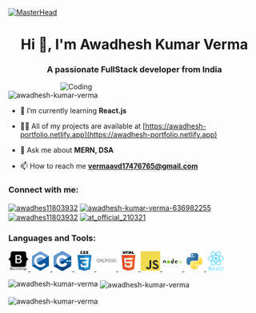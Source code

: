 [![MasterHead](https://user-images.githubusercontent.com/74038190/241765440-80728820-e06b-4f96-9c9e-9df46f0cc0a5.gif)](https://awadhesh-kumar-verma.io)
<h1 align="center">Hi 👋, I'm Awadhesh Kumar Verma</h1>
<h3 align="center">A passionate FullStack developer from India</h3>
<img align="right" alt="Coding" width="400" src="https://i.pinimg.com/originals/81/17/8b/81178b47a8598f0c81c4799f2cdd4057.gif">

<p align="left"> <img src="https://komarev.com/ghpvc/?username=awadhesh-kumar-verma&label=Profile%20views&color=0e75b6&style=flat" alt="awadhesh-kumar-verma" /> </p>

- 🌱 I’m currently learning **React.js**

- 👨‍💻 All of my projects are available at [https://awadhesh-portfolio.netlify.app](https://awadhesh-portfolio.netlify.app)

- 💬 Ask me about **MERN, DSA**

- 📫 How to reach me **vermaavd17476765@gmail.com**

<h3 align="left">Connect with me:</h3>
<p align="left">
<a href="https://twitter.com/awadhes11803932" target="blank"><img align="center" src="https://raw.githubusercontent.com/rahuldkjain/github-profile-readme-generator/master/src/images/icons/Social/twitter.svg" alt="awadhes11803932" height="30" width="40" /></a>
<a href="https://linkedin.com/in/awadhesh-kumar-verma-636982255" target="blank"><img align="center" src="https://raw.githubusercontent.com/rahuldkjain/github-profile-readme-generator/master/src/images/icons/Social/linked-in-alt.svg" alt="awadhesh-kumar-verma-636982255" height="30" width="40" /></a>
<a href="https://fb.com/awadhes11803932" target="blank"><img align="center" src="https://raw.githubusercontent.com/rahuldkjain/github-profile-readme-generator/master/src/images/icons/Social/facebook.svg" alt="awadhes11803932" height="30" width="40" /></a>
<a href="https://instagram.com/at_official_210321" target="blank"><img align="center" src="https://raw.githubusercontent.com/rahuldkjain/github-profile-readme-generator/master/src/images/icons/Social/instagram.svg" alt="at_official_210321" height="30" width="40" /></a>
</p>

<h3 align="left">Languages and Tools:</h3>
<p align="left"> <a href="https://getbootstrap.com" target="_blank" rel="noreferrer"> <img src="https://raw.githubusercontent.com/devicons/devicon/master/icons/bootstrap/bootstrap-plain-wordmark.svg" alt="bootstrap" width="40" height="40"/> </a> <a href="https://www.cprogramming.com/" target="_blank" rel="noreferrer"> <img src="https://raw.githubusercontent.com/devicons/devicon/master/icons/c/c-original.svg" alt="c" width="40" height="40"/> </a> <a href="https://www.w3schools.com/cpp/" target="_blank" rel="noreferrer"> <img src="https://raw.githubusercontent.com/devicons/devicon/master/icons/cplusplus/cplusplus-original.svg" alt="cplusplus" width="40" height="40"/> </a> <a href="https://www.w3schools.com/css/" target="_blank" rel="noreferrer"> <img src="https://raw.githubusercontent.com/devicons/devicon/master/icons/css3/css3-original-wordmark.svg" alt="css3" width="40" height="40"/> </a> <a href="https://expressjs.com" target="_blank" rel="noreferrer"> <img src="https://raw.githubusercontent.com/devicons/devicon/master/icons/express/express-original-wordmark.svg" alt="express" width="40" height="40"/> </a> <a href="https://www.w3.org/html/" target="_blank" rel="noreferrer"> <img src="https://raw.githubusercontent.com/devicons/devicon/master/icons/html5/html5-original-wordmark.svg" alt="html5" width="40" height="40"/> </a> <a href="https://developer.mozilla.org/en-US/docs/Web/JavaScript" target="_blank" rel="noreferrer"> <img src="https://raw.githubusercontent.com/devicons/devicon/master/icons/javascript/javascript-original.svg" alt="javascript" width="40" height="40"/> </a> <a href="https://nodejs.org" target="_blank" rel="noreferrer"> <img src="https://raw.githubusercontent.com/devicons/devicon/master/icons/nodejs/nodejs-original-wordmark.svg" alt="nodejs" width="40" height="40"/> </a> <a href="https://www.python.org" target="_blank" rel="noreferrer"> <img src="https://raw.githubusercontent.com/devicons/devicon/master/icons/python/python-original.svg" alt="python" width="40" height="40"/> </a> <a href="https://reactjs.org/" target="_blank" rel="noreferrer"> <img src="https://raw.githubusercontent.com/devicons/devicon/master/icons/react/react-original-wordmark.svg" alt="react" width="40" height="40"/> </a> </p>

<p><img align="left" src="https://github-readme-stats.vercel.app/api/top-langs?username=awadhesh-kumar-verma&show_icons=true&locale=en&layout=compact" alt="awadhesh-kumar-verma" /></p>

<p>&nbsp;<img align="center" src="https://github-readme-stats.vercel.app/api?username=awadhesh-kumar-verma&show_icons=true&locale=en" alt="awadhesh-kumar-verma" /></p>

<p><img align="center" src="https://github-readme-streak-stats.herokuapp.com/?user=awadhesh-kumar-verma&" alt="awadhesh-kumar-verma" /></p>

